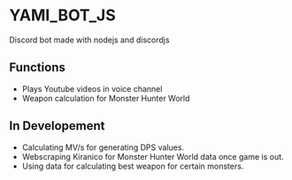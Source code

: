 # YAMI_BOT_JS
Discord bot made with nodejs and discordjs

## Functions
- Plays Youtube videos in voice channel
- Weapon calculation for Monster Hunter World

## In Developement
- Calculating MV/s for generating DPS values.
- Webscraping Kiranico for Monster Hunter World data once game is out.
- Using data for calculating best weapon for certain monsters.

